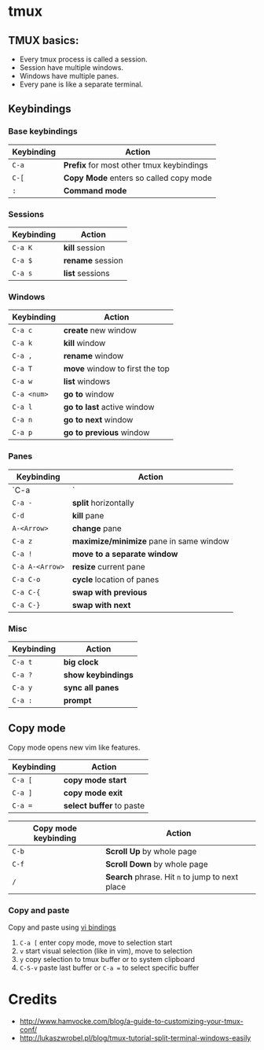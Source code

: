 # tmux

## TMUX basics:

- Every tmux process is called a session.
- Session have multiple windows.
- Windows have multiple panes.
- Every pane is like a separate terminal.

## Keybindings

### Base keybindings

| Keybinding    | Action |
|---------------|--------
| `C-a`         | **Prefix** for most other tmux keybindings |
| `C-[`         | **Copy Mode** enters so called copy mode |
| `:`           | **Command mode** |

### Sessions

| Keybinding    | Action |
|---------------|--------
| `C-a K`       | **kill** session |
| `C-a $`       | **rename** session |
| `C-a s`       | **list** sessions |

### Windows

| Keybinding    | Action |
|---------------|--------|
| `C-a c`       | **create** new window |
| `C-a k`       | **kill** window |
| `C-a ,`       | **rename** window |
| `C-a T`       | **move** window to first the top |
| `C-a w`       | **list** windows |
| `C-a <num>`   | **go to <num>** window |
| `C-a l`       | **go to last** active window |
| `C-a n`       | **go to next** window |
| `C-a p`       | **go to previous** window |

### Panes

| Keybinding    | Action |
|---------------|--------|
| `C-a |`       | **split** vertically |
| `C-a -`       | **split** horizontally |
| `C-d`         | **kill** pane |
| `A-<Arrow>`   | **change** pane |
| `C-a z`       | **maximize/minimize** pane in same window |
| `C-a !`       | **move to a separate window** |
| `C-a A-<Arrow>` | **resize** current pane |
| `C-a C-o`     | **cycle** location of panes |
| `C-a C-{`     | **swap with previous** |
| `C-a C-}`     | **swap with next** |

### Misc

| Keybinding    | Action |
|---------------|--------
| `C-a t`       | **big clock** |
| `C-a ?`       | **show keybindings** |
| `C-a y`       | **sync all panes** |
| `C-a :`       | **prompt** |


## Copy mode

Copy mode opens new vim like features.

| Keybinding    | Action |
|---------------|--------
| `C-a [`       | **copy mode start** |
| `C-a ]`       | **copy  mode exit** |
| `C-a =`       | **select buffer** to paste |

| Copy mode keybinding    | Action |
|-------------------------|--------|
| `C-b`                   | **Scroll Up** by whole page  |
| `C-f`                   | **Scroll Down** by whole page  |
| `/`                     | **Search** phrase. Hit `n` to jump to next place  |

### Copy and paste

Copy and paste using [vi bindings](https://awhan.wordpress.com/2010/06/20/copy-paste-in-tmux/)

1. `C-a [` enter copy mode, move to selection start
2. `v` start visual selection (like in vim), move to selection
3. `y` copy selection to tmux buffer or to system clipboard
4. `C-S-v` paste last buffer or `C-a =` to select specific buffer

# Credits
- http://www.hamvocke.com/blog/a-guide-to-customizing-your-tmux-conf/
- http://lukaszwrobel.pl/blog/tmux-tutorial-split-terminal-windows-easily
